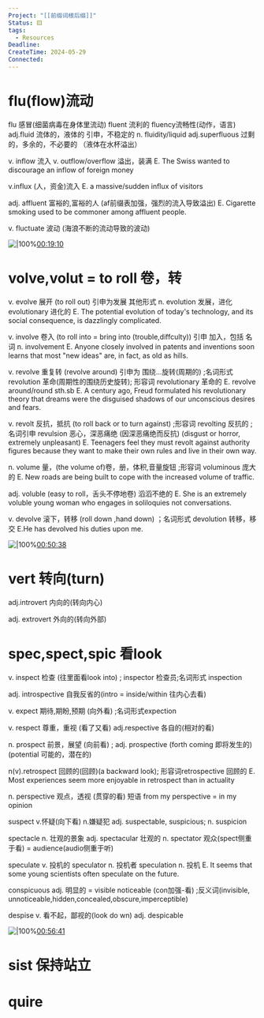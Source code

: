 ```yaml
---
Project: "[[前缀词根后缀]]"
Status: 🟨
tags:
  - Resources
Deadline: 
CreateTime: 2024-05-29
Connected:
---
```


# flu(flow)流动
flu 感冒(细菌病毒在身体里流动)
fluent 流利的 fluency流畅性(动作，语言)
adj.fluid 流体的，液体的 引申，不稳定的
n. fluidity/liquid 
adj.superfluous  过剩的，多余的，不必要的 （液体在水杯溢出）

v. inflow 流入
v. outflow/overflow 溢出，装满
E. The Swiss wanted to discourage an inflow of foreign money

v.influx (人，资金)流入
E. a massive/sudden influx of visitors

adj. affluent 富裕的,富裕的人 (af前缀表加强，强烈的流入导致溢出)
E. Cigarette smoking used to be commoner among affluent people.

v. fluctuate 波动 (海浪不断的流动导致的波动)

![|100%](ziyunote-20240529_110159.jpg)[00:19:10](ziyunote://play?path=https%3A%2F%2Fwww.bilibili.com%2Fvideo%2FBV17z4y1v7TX%2F%3Fspm_id_from%3D333.1007.top_right_bar_window_custom_collection.content.click%26vd_source%3D8b450300cfa6415cb0312754cf65ba30&time=00:19:10)

# volve,volut = to roll 卷，转

v. evolve 展开 (to roll out) 引申为发展  其他形式 n. evolution 发展，进化 evolutionary 进化的
E. The potential evolution of today's technology, and its social consequence, is dazzlingly complicated.

v. involve  卷入 (to roll into = bring into (trouble,diffculty)) 引申 加入，包括 名词 n. involvement
E. Anyone closely involved in patents and inventions soon learns that most "new ideas" are, in fact, as old as hills.

v. revolve 重复转 (revolve around) 引申为 围绕...旋转(周期的) ;名词形式 revolution 革命(周期性的围绕历史旋转); 形容词 revolutionary 革命的
E. revolve around/round sth.sb
E. A century ago, Freud formulated his revolutionary theory that dreams were the disguised shadows of our unconscious desires and fears.

v. revolt 反抗，抵抗 (to roll back or to turn against) ;形容词 revolting 反抗的 ;名词引申 revulsion 恶心，深恶痛绝 (因深恶痛绝而反抗) (disgust or horror, extremely unpleasant)
E. Teenagers feel they must revolt against authority figures because they want to make their own rules and live in their own way.

n. volume 量，(the volume of)卷，册，体积,音量旋钮 ;形容词 voluminous 庞大的
E. New roads are being built to cope with the increased volume of traffic.

adj. voluble (easy to roll，舌头不停地卷) 滔滔不绝的
E. She is an extremely voluble young woman who engages in soliloquies not conversations.

v. devolve 滚下，转移 (roll down ,hand down) ；名词形式 devolution 转移，移交
E.He has devolved his duties upon me.

![|100%](ziyunote-20240529_115548.jpg)[00:50:38](ziyunote://play?path=https%3A%2F%2Fwww.bilibili.com%2Fvideo%2FBV17z4y1v7TX%2F%3Fspm_id_from%3D333.1007.top_right_bar_window_custom_collection.content.click%26vd_source%3D8b450300cfa6415cb0312754cf65ba30&time=00:50:38)

# vert 转向(turn)
adj.introvert 内向的(转向内心) 

adj. extrovert 外向的(转向外部)

# spec,spect,spic 看look
v. inspect 检查  (往里面看look into) ; inspector 检查员;名词形式 inspection

adj. introspective 自我反省的(intro = inside/within 往内心去看)

v. expect 期待,期盼,预期  (向外看) ;名词形式expection

v. respect 尊重，重视 (看了又看)  adj.respective 各自的(相对的看)

n. prospect 前景，展望 (向前看) ; adj. prospective (forth coming 即将发生的) (potential 可能的，潜在的)

n(v).retrospect 回顾的(回顾)(a backward look); 形容词retrospective 回顾的
E. Most experiences seem more enjoyable in retrospect than in actuality

n. perspective 观点，透视 (贯穿的看)
短语 from my perspective = in my opinion

suspect v.怀疑(向下看) n.嫌疑犯 adj. suspectable, suspicious; n. suspicion 

spectacle n. 壮观的景象 adj. spectacular 壮观的 n. spectator 观众(spect侧重于看) = audience(audio侧重于听)

speculate v. 投机的 speculator n. 投机者 speculation n. 投机
E. It seems that some young scientists often speculate on the future.

conspicuous adj. 明显的 = visible noticeable (con加强-看) ;反义词(invisible, unnoticeable,hidden,concealed,obscure,imperceptible)

despise v. 看不起，鄙视的(look do
wn) adj. despicable

![|100%](ziyunote-20240529_215548.jpg)[00:56:41](ziyunote://play?path=https%3A%2F%2Fwww.bilibili.com%2Fvideo%2FBV1zN41117dA%2F%3Fspm_id_from%3D333.788%26vd_source%3D8b450300cfa6415cb0312754cf65ba30&time=00:56:41)

# sist 保持站立

# quire